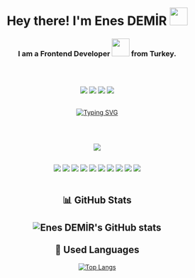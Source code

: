 <h1  align="center"> Hey there! I'm Enes DEMİR <img src="https://media.giphy.com/media/hvRJCLFzcasrR4ia7z/giphy.gif" width="40"></h1>

<h3 align="center">I am a Frontend Developer <img src="https://media.giphy.com/media/WUlplcMpOCEmTGBtBW/giphy.gif" width="40"> from Turkey.</h3>

<br><br>


<section align="center">

<p>
<a href="https://mail.google.com/mail/u/0/?pli=1#inbox?compose=GTvVlcSKjgGhmHnzNTSmvLSNWDHBflkpdJGksXPQLrhjWnkLZJGbJMtfBdRWlQMPGmbjBWqHvcxWP"><img src="https://img.shields.io/badge/Gmail-e82a09.svg?&style=for-the-badge&logo=gmail&logoColor=white" /></a>
 <a href="https://www.linkedin.com/in/enes-demir-a9374422b/%22"><img src="https://img.shields.io/badge/linkedin-%230077B5.svg?&style=for-the-badge&logo=linkedin&logoColor=white" /></a>
 <a href="https://www.instagram.com/enesdemir3662"><img src="https://img.shields.io/badge/Instagram-E4405F?style=for-the-badge&logo=instagram&logoColor=white" /></a>
 <a href="https://discord.gg/ExBg4ZrS" target="_blank"><img src="https://img.shields.io/badge/Discord-7289DA?style=for-the-badge&logo=discord&logoColor=white" target="_blank"></a>
</p> 

<br>
<a href="https://git.io/typing-svg"><img src="https://readme-typing-svg.herokuapp.com?font=Fira+Code&pause=1000&width=435&lines=Welcome+to+my+profile+on+Github;Frontend+Developer" alt="Typing SVG" /></a>

<br><br>

![](https://komarev.com/ghpvc/?username=your-github-enesdemir3662&style=for-the-badge)

<br>
<img src="https://img.shields.io/badge/HTML5-E34F26?style=for-the-badge&logo=html5&logoColor=white"/>
<img src="https://img.shields.io/badge/CSS3-1572B6?style=for-the-badge&logo=css3&logoColor=white">
<img src="https://img.shields.io/badge/JS-F7DF1E?style=for-the-badge&logo=javascript&logoColor=black">
<img src="https://img.shields.io/badge/React-20232A?style=for-the-badge&logo=react&logoColor=61DAFB">
<img src="https://img.shields.io/badge/NextJs-339933?style=for-the-badge&logo=next.js&logoColor=white">
<img src="https://img.shields.io/badge/GIT-E34F26?style=for-the-badge&logo=git&logoColor=white">
<img src="https://img.shields.io/badge/Github%20-%23121011.svg?&style=for-the-badge&logo=github&logoColor=white"/>
<img src="https://img.shields.io/badge/EXCEL-217346?style=for-the-badge&logo=microsoft-excel&logoColor=white">
<img src="https://img.shields.io/badge/Markdown-000000?style=for-the-badge&logo=markdown&logoColor=white">
<img src="https://img.shields.io/badge/ENGLISH_★★★★✩-000000?style=for-the-badge&logoColor=white"/>

<br>
<br>


📊 GitHub Stats
--- 
![Enes DEMİR's GitHub stats](https://github-readme-stats.vercel.app/api?username=enesdemir3662&show_icons=true&theme=radical)
<br>
<br>
 🚀 Used Languages
---
[![Top Langs](https://github-readme-stats.vercel.app/api/top-langs/?username=enesdemir3662&theme=radical)](https://github.com/anuraghazra/github-readme-stats)
  <br>

 </section>
